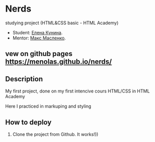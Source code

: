 # Nerds
studying project (HTML&CSS basic - HTML Academy)

* Student: [Елена Кунина](https://up.htmlacademy.ru/htmlcss/16/user/234524).
* Mentor: [Макс Масленко](https://htmlacademy.ru/profile/biggus-dickus).

vew on github pages https://menolas.github.io/nerds/
---

## Description

My first project, done on my first intencive cours HTML/CSS in HTML Academy

Here I practiced in markuping and styling

## How to deploy
1. Clone the project from Github.
It works!))
